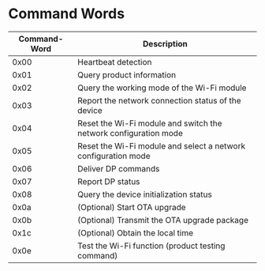# Command Words
| Command-Word | Description |
| --- | --- |
| 0x00 | Heartbeat detection |
| 0x01 | Query product information |
| 0x02 | Query the working mode of the Wi-Fi module |
| 0x03 | Report the network connection status of the device |
| 0x04 | Reset the Wi-Fi module and switch the network configuration mode |
| 0x05 | Reset the Wi-Fi module and select a network configuration mode |
| 0x06 | Deliver DP commands |
| 0x07 | Report DP status |
| 0x08 | Query the device initialization status |
| 0x0a | (Optional) Start OTA upgrade |
| 0x0b | (Optional) Transmit the OTA upgrade package |
| 0x1c | (Optional) Obtain the local time |
| 0x0e | Test the Wi-Fi function (product testing command) |
